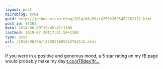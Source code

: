 ```yaml
---
layout: post
microblog: true
guid: http://joshua.micro.blog/2014/06/09/t475922695452762112.html
post_id: 41361
date: 2014-06-09T19:49:47+1100
lastmod: 2019-07-30T17:41:50+1100
type: post
url: /2014/06/09/t475922695452762112.html
---
```

If you were in a positive and generous mood, a 5 star rating on my fB page would probably make my day [t.co/sTBdex1fr...](https://t.co/sTBdex1frp)
